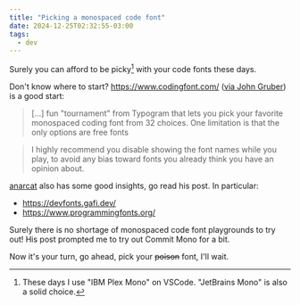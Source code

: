 ```yaml
---
title: "Picking a monospaced code font"
date: 2024-12-25T02:32:55-03:00
tags:
  - dev
---
```


Surely you can afford to be picky[^1] with your code fonts these days.

Don't know where to start? https://www.codingfont.com/ ([via John
Gruber](https://www.codingfont.com/)) is a good start:

> [...] fun "tournament" from Typogram that lets you pick your favorite
> monospaced coding font from 32 choices. One limitation is that the only
> options are free fonts

> I highly recommend you disable showing the font names while you play, to avoid
> any bias toward fonts you already think you have an opinion about.

[anarcat](https://anarc.at/blog/2024-05-29-playing-with-fonts-again/) also has
some good insights, go read his post. In particular:

- https://devfonts.gafi.dev/
- https://www.programmingfonts.org/

Surely there is no shortage of monospaced code font playgrounds to try out! His
post prompted me to try out Commit Mono for a bit.

Now it's your turn, go ahead, pick your ~~poison~~ font, I'll wait.

[^1]: These days I use "IBM Plex Mono" on VSCode. "JetBrains Mono" is also a
    solid choice.

